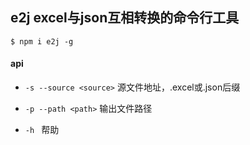 ## e2j excel与json互相转换的命令行工具

``` $ npm i e2j -g ```

#### api

- `-s --source <source>` 源文件地址，.excel或.json后缀

- `-p --path <path>` 输出文件路径

- `-h ` 帮助

  

  

  



